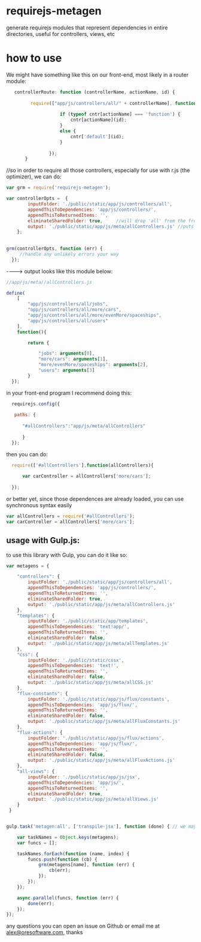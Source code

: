 
# requirejs-metagen

generate requirejs modules that represent dependencies in entire directories, useful for controllers, views, etc


# how to use


We might have something like this on our front-end, most likely in a router module:

```js
   controllerRoute: function (controllerName, actionName, id) {
              
         require(["app/js/controllers/all/" + controllerName], function (cntr) {
                  
                    if (typeof cntr[actionName] === 'function') {
                        cntr[actionName](id);
                    }
                    else {
                        cntr['default'](id);
                    }
                    
                });
       }
```

//so in order to require all those controllers, especially for use with r.js (the optimizer), we can do:

```js
var grm = require('requirejs-metagen'); 

var controllerOpts =  {
        inputFolder: './public/static/app/js/controllers/all',
        appendThisToDependencies: 'app/js/controllers/',
        appendThisToReturnedItems: '',
        eliminateSharedFolder: true,     //will drop 'all' from the front of all return items
        output: './public/static/app/js/meta/allControllers.js' //puts all controllers in a directory its subdirectories into one RequireJS file/module
    };
    
    
grm(controllerOpts, function (err) {
     //handle any unlikely errors your way
  });
```
  
---->  output looks like this module below:


```js
//app/js/meta//allControllers.js

define(
    [
        "app/js/controllers/all/jobs",
		"app/js/controllers/all/more/cars",
		"app/js/controllers/all/more/evenMore/spaceships",
		"app/js/controllers/all/users"
    ],
    function(){

        return {

            "jobs": arguments[0],
			"more/cars": arguments[1],
			"more/evenMore/spaceships": arguments[2],
			"users": arguments[3]
        }
  });
  ```
  
  in your front-end program I recommend doing this:
  
```js
  requirejs.config({
 
   paths: {
   
      "#allControllers":"app/js/meta/allControllers"
   
      }
  });
```
  
  then you can do:
  
```js
  require(['#allControllers'],function(allControllers){
  
      var carController = allControllers['more/cars'];
  
  });
```

or better yet, since those dependences are already loaded, you can use synchronous syntax easily


```js
var allControllers = require('#allControllers');
var carController = allControllers['more/cars'];
```

## usage with Gulp.js:

to use this library with Gulp, you can do it like so:

```js
var metagens = {

    "controllers": {
        inputFolder: './public/static/app/js/controllers/all',
        appendThisToDependencies: 'app/js/controllers/',
        appendThisToReturnedItems: '',
        eliminateSharedFolder: true,
        output: './public/static/app/js/meta/allControllers.js'
    },
    "templates": {
        inputFolder: './public/static/app/templates',
        appendThisToDependencies: 'text!app/',
        appendThisToReturnedItems: '',
        eliminateSharedFolder: false,
        output: './public/static/app/js/meta/allTemplates.js'
    },
    "css": {
        inputFolder: './public/static/cssx',
        appendThisToDependencies: 'text!',
        appendThisToReturnedItems: '',
        eliminateSharedFolder: false,
        output: './public/static/app/js/meta/allCSS.js'
    },
    "flux-constants": {
        inputFolder: './public/static/app/js/flux/constants',
        appendThisToDependencies: 'app/js/flux/',
        appendThisToReturnedItems: '',
        eliminateSharedFolder: false,
        output: './public/static/app/js/meta/allFluxConstants.js'
    },
    "flux-actions": {
        inputFolder: './public/static/app/js/flux/actions',
        appendThisToDependencies: 'app/js/flux/',
        appendThisToReturnedItems: '',
        eliminateSharedFolder: false,
        output: './public/static/app/js/meta/allFluxActions.js'
    },
    "all-views": {
        inputFolder: './public/static/app/js/jsx',
        appendThisToDependencies: 'app/js/',
        appendThisToReturnedItems: '',
        eliminateSharedFolder: true,
        output: './public/static/app/js/meta/allViews.js'
    }
 }


gulp.task('metagen:all', ['transpile-jsx'], function (done) { // we may need to transpile JSX or whatnot before running the metagen

    var taskNames = Object.keys(metagens);
    var funcs = [];

    taskNames.forEach(function (name, index) {
        funcs.push(function (cb) {
            grm(metagens[name], function (err) {
                cb(err);
            });
        });
    });

    async.parallel(funcs, function (err) {
        done(err);
    });
});
```

any questions you can open an issue on Github or email me at alex@oresoftware.com, thanks


